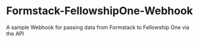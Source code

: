 Formstack-FellowshipOne-Webhook
===============================

A sample Webhook for passing data from Formstack to Fellowship One via the API
